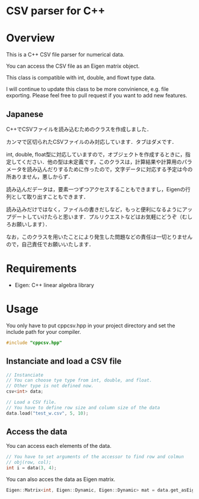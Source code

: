 CSV parser for C++
====

# Overview
This is a C++ CSV file parser for numerical data.

You can access the CSV file as an Eigen matrix object.

This class is compatible with int, double, and flowt type data.

I will continue to update this class to be more convinience, e.g. file exporting. Please feel free to pull request if you want to add new features.

## Japanese

C++でCSVファイルを読み込むためのクラスを作成しました．

カンマで区切られたCSVファイルのみ対応しています．タブはダメです．

int, double, float型に対応していますので，オブジェクトを作成するときに，指定してください．他の型は未定義です，このクラスは，計算結果や計算用のパラメータを読み込んだりするために作ったので，文字データに対応する予定は今の所ありません，悪しからず．

読み込んだデータは，要素一つずつアクセスすることもできますし，Eigenの行列として取り出すこともできます．

読み込みだけではなく，ファイルの書きだしなど，もっと便利になるようにアップデートしていけたらと思います．プルリクエストなどはお気軽にどうぞ（むしろお願いします）．

なお，このクラスを用いたことにより発生した問題などの責任は一切とりませんので，自己責任でお願いいたします．

# Requirements
- Eigen: C++ linear algebra library

# Usage

You only have to put cppcsv.hpp in your project directory and set the include path for your compiler.

```cpp
#include "cppcsv.hpp"
```

## Instanciate and load a CSV file

```cpp
// Instanciate
// You can choose tye type from int, double, and float.
// Other type is not defined now.
csv<int> data;

// Load a CSV file.
// You have to define row size and column size of the data
data.load("test_w.csv", 5, 10);
```

## Access the data

You can access each elements of the data.
```cpp
// You have to set arguments of the accessor to find row and colmun
// obj(row, col);
int i = data(3, 4);
```

You can also acces the data as Eigen matrix.
```cpp
Eigen::Matrix<int, Eigen::Dynamic, Eigen::Dynamic> mat = data.get_asEigen();
```